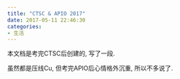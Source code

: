 ```yaml
---
title: "CTSC & APIO 2017"
date: 2017-05-11 22:46:30
categories:
- 生活
---
```

本文档是考完CTSC后创建的, 写了一段.

虽然都是压线Cu, 但考完APIO后心情格外沉重, 所以不多说了.
